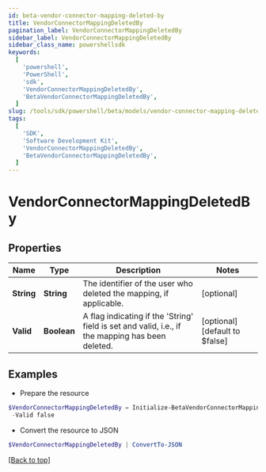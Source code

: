 ```yaml
---
id: beta-vendor-connector-mapping-deleted-by
title: VendorConnectorMappingDeletedBy
pagination_label: VendorConnectorMappingDeletedBy
sidebar_label: VendorConnectorMappingDeletedBy
sidebar_class_name: powershellsdk
keywords:
  [
    'powershell',
    'PowerShell',
    'sdk',
    'VendorConnectorMappingDeletedBy',
    'BetaVendorConnectorMappingDeletedBy',
  ]
slug: /tools/sdk/powershell/beta/models/vendor-connector-mapping-deleted-by
tags:
  [
    'SDK',
    'Software Development Kit',
    'VendorConnectorMappingDeletedBy',
    'BetaVendorConnectorMappingDeletedBy',
  ]
---
```


# VendorConnectorMappingDeletedBy

## Properties

| Name | Type | Description | Notes |
| --- | --- | --- | --- |
| **String** | **String** | The identifier of the user who deleted the mapping, if applicable. | [optional] |
| **Valid** | **Boolean** | A flag indicating if the 'String' field is set and valid, i.e., if the mapping has been deleted. | [optional] [default to $false] |

## Examples

- Prepare the resource

```powershell
$VendorConnectorMappingDeletedBy = Initialize-BetaVendorConnectorMappingDeletedBy  -String  `
 -Valid false
```

- Convert the resource to JSON

```powershell
$VendorConnectorMappingDeletedBy | ConvertTo-JSON
```

[[Back to top]](#)

